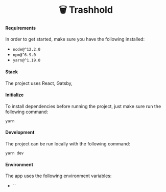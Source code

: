 <h1 align="center">
  🗑️ Trashhold
</h1>


#### Requirements

In order to get started, make sure you have the following installed:

  - `node@^12.2.0`
  - `npm@^6.9.0`
  - `yarn@^1.19.0`

#### Stack

The project uses React, Gatsby,

#### Initialize

To install dependencies before running the project, just make sure run the following command:

```
yarn
```

#### Development

The project can be run locally with the following command:

```
yarn dev
```

#### Environment

The app uses the following environment variables:

  - ``
